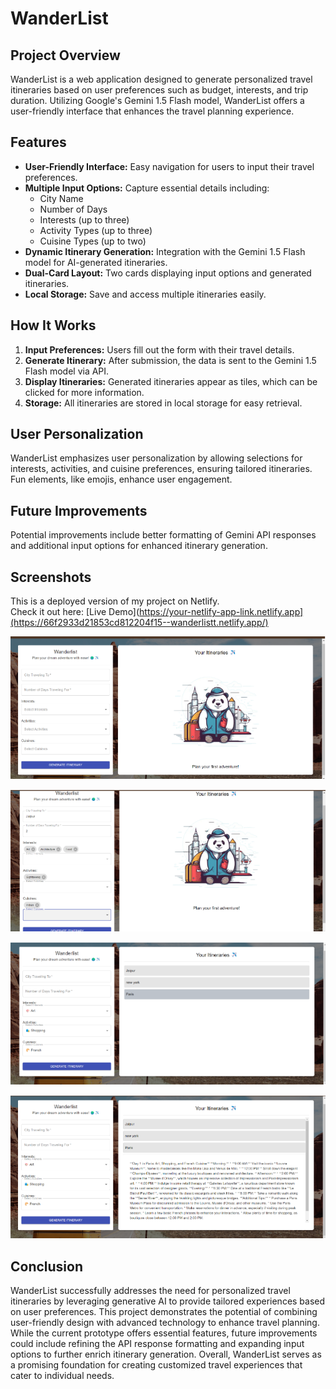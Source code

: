 # WanderList

## Project Overview
WanderList is a web application designed to generate personalized travel itineraries based on user preferences such as budget, interests, and trip duration. Utilizing Google's Gemini 1.5 Flash model, WanderList offers a user-friendly interface that enhances the travel planning experience.

## Features
- **User-Friendly Interface:** Easy navigation for users to input their travel preferences.
- **Multiple Input Options:** Capture essential details including:
  - City Name
  - Number of Days
  - Interests (up to three)
  - Activity Types (up to three)
  - Cuisine Types (up to two)
- **Dynamic Itinerary Generation:** Integration with the Gemini 1.5 Flash model for AI-generated itineraries.
- **Dual-Card Layout:** Two cards displaying input options and generated itineraries.
- **Local Storage:** Save and access multiple itineraries easily.

## How It Works
1. **Input Preferences:** Users fill out the form with their travel details.
2. **Generate Itinerary:** After submission, the data is sent to the Gemini 1.5 Flash model via API.
3. **Display Itineraries:** Generated itineraries appear as tiles, which can be clicked for more information.
4. **Storage:** All itineraries are stored in local storage for easy retrieval.

## User Personalization
WanderList emphasizes user personalization by allowing selections for interests, activities, and cuisine preferences, ensuring tailored itineraries. Fun elements, like emojis, enhance user engagement.

## Future Improvements
Potential improvements include better formatting of Gemini API responses and additional input options for enhanced itinerary generation.

## Screenshots
This is a deployed version of my project on Netlify.  
Check it out here: [Live Demo](https://your-netlify-app-link.netlify.app](https://66f2933d21853cd812204f15--wanderlistt.netlify.app/)

![Screenshot 1](images/s1.png)

![Screenshot 2](images/s2.png)

![Screenshot 3](images/s3.png)

![Screenshot 4](images/s4.png)

## Conclusion
WanderList successfully addresses the need for personalized travel itineraries by leveraging generative AI to provide tailored experiences based on user preferences. This project demonstrates the potential of combining user-friendly design with advanced technology to enhance travel planning. While the current prototype offers essential features, future improvements could include refining the API response formatting and expanding input options to further enrich itinerary generation. Overall, WanderList serves as a promising foundation for creating customized travel experiences that cater to individual needs.

